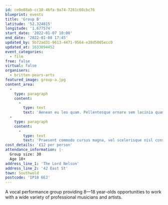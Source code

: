 ```yaml
---
id: ce0e88ab-cc10-46fa-9a74-7281c08cbc76
blueprint: events
title: 'Group B'
latitude: '52.324815'
longitude: '1.677574'
start_date: '2022-01-07 10:00'
end_date: '2022-01-08 17:45'
updated_by: 5b72ad31-9613-4471-9564-e28d5005ecc0
updated_at: 1633094452
event_categories:
  - film
free: false
virtual: false
organisers:
  - britten-pears-arts
featured_image: group-a.jpg
content_area:
  -
    type: paragraph
    content:
      -
        type: text
        text: 'Aenean eu leo quam. Pellentesque ornare sem lacinia quam venenatis vestibulum. Nullam quis risus eget urna mollis ornare vel eu leo. Maecenas sed diam eget risus varius blandit sit amet non magna. Maecenas sed diam eget risus varius blandit sit amet non magna. Nulla vitae elit libero, a pharetra augue. Cras mattis consectetur purus sit amet fermentum.'
  -
    type: paragraph
    content:
      -
        type: text
        text: 'Praesent commodo cursus magna, vel scelerisque nisl consectetur et. Lorem ipsum dolor sit amet, consectetur adipiscing elit. Integer posuere erat a ante venenatis dapibus posuere velit aliquet. Integer posuere erat a ante venenatis dapibus posuere velit aliquet. Vivamus sagittis lacus vel augue laoreet rutrum faucibus dolor auctor. Cras justo odio, dapibus ac facilisis in, egestas eget quam.'
cost_details: '£12 per person'
attendance_information: |-
  Group size: 30
  Age 18+
address_line_1: 'The Lord Nelson'
address_line_2: '42 East St'
town: Southwold
postcode: 'IP18 6EJ'
---
```

A vocal performance group providing 8—18 year-olds opportunities to work with a wide variety of professional musicians and artists.